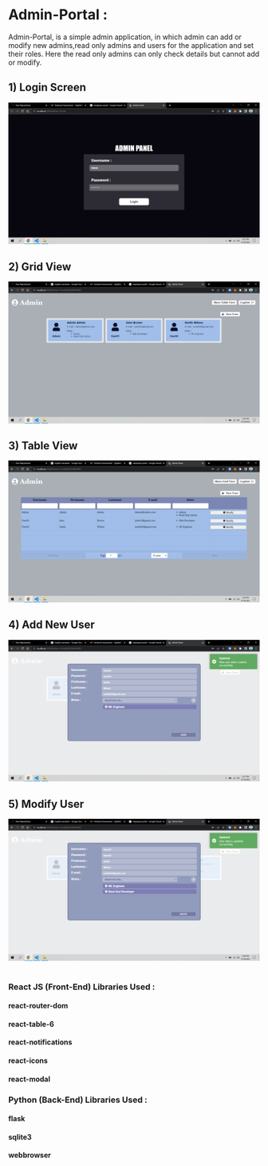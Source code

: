 # Admin-Portal :
Admin-Portal, is a simple admin application, in which admin can add or modify new admins,read only admins and users for the application and set their roles.
Here the read only admins can only check details but cannot add or modify.


## 1)  Login Screen
![My animated logo](https://github.com/NiketChaudhari/Admin-Portal/blob/main/Screenshots/First_Page.png)
 
## 2)  Grid View
![My animated logo](https://github.com/NiketChaudhari/Admin-Portal/blob/main/Screenshots/Second_Page.PNG)

## 3)  Table View
![My animated logo](https://github.com/NiketChaudhari/Admin-Portal/blob/main/Screenshots/Third_Page.PNG)

## 4)  Add New User
![My animated logo](https://github.com/NiketChaudhari/Admin-Portal/blob/main/Screenshots/Fourth_Page.PNG)

## 5)  Modify User
![My animated logo](https://github.com/NiketChaudhari/Admin-Portal/blob/main/Screenshots/Fifth_Page.PNG)

# 
# 
### React JS (Front-End) Libraries Used :
#### react-router-dom
#### react-table-6
#### react-notifications
#### react-icons
#### react-modal


### Python (Back-End) Libraries Used :
#### flask
#### sqlite3
#### webbrowser

# 
# 
<!-- #### Website : https://niketchaudhari.github.io/analyse/ -->
